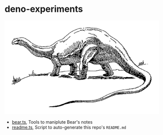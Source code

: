 # deno-experiments
![](docs/brontosaurus.png)

* [bear.ts](bear.ts), Tools to maniplute Bear's notes
* [readme.ts](readme.ts), Script to auto-generate this repo's `README.md`
